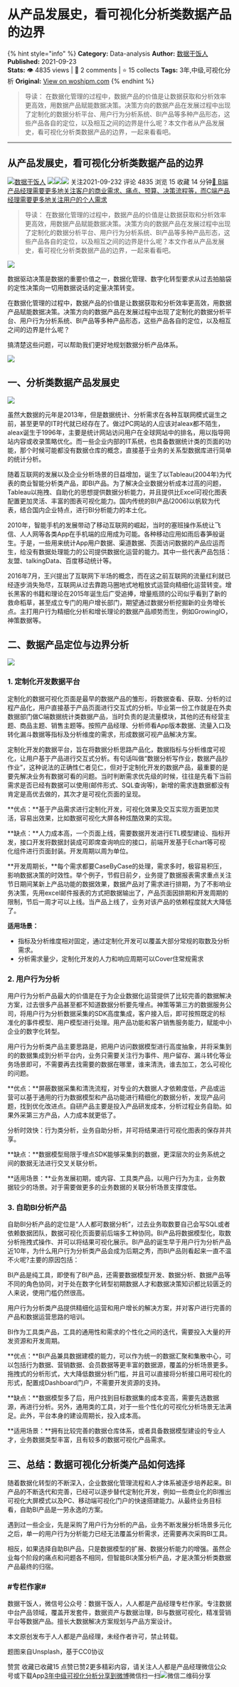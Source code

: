 # 从产品发展史，看可视化分析类数据产品的边界
{% hint style="info" %}
**Category:** Data-analysis
**Author:** [数据干饭人](https://www.woshipm.com/u/850132)
**Published:** 2021-09-23  
**Stats:** 👁️ 4835 views | 💬 2 comments | ⭐ 15 collects
**Tags:** 3年,中级,可视化分析
**Original:** [View on woshipm.com](https://www.woshipm.com/data-analysis/5147454.html)
{% endhint %}
> 导读： 在数据化管理的过程中，数据产品的价值是让数据获取和分析效率更高效，用数据产品赋能数据决策。决策方向的数据产品在发展过程中出现了定制化的数据分析平台、用户行为分析系统、BI产品等多种产品形态，这些产品各自的定位，以及相互之间的边界是什么呢？本文作者从产品发展史，看可视化分析类数据产品的边界，一起来看看吧。

---

## 从产品发展史，看可视化分析类数据产品的边界

[![](https://image.woshipm.com/wp-files/2021/09/cOGve0gK4PPmNSNMsXSG.jpg!/both/72x72)](https://www.woshipm.com/u/850132)[数据干饭人](https://www.woshipm.com/u/850132) ![](https://static.woshipm.com/tag/1121_1@2x.png)![](https://static.woshipm.com/tag/2103_1@2x.png)![](https://static.woshipm.com/tag/2104_1@2x.png) 关注2021-09-232 评论 4835 浏览 15 收藏 14 分钟[🔗 B端产品经理需要更多地关注客户的商业需求、痛点、预算、决策流程等，而C端产品经理需要更多地关注用户的个人需求](https://ke.qidianla.com/courses/bcpm)

> 导读： 在数据化管理的过程中，数据产品的价值是让数据获取和分析效率更高效，用数据产品赋能数据决策。决策方向的数据产品在发展过程中出现了定制化的数据分析平台、用户行为分析系统、BI产品等多种产品形态，这些产品各自的定位，以及相互之间的边界是什么呢？本文作者从产品发展史，看可视化分析类数据产品的边界，一起来看看吧。

![](https://image.woshipm.com/wp-files/2021/09/6f6J6BAHtKqPR5lE3Msm.jpg)

数据驱动决策是数据的重要价值之一，数据化管理、数字化转型要求从过去拍脑袋的定性决策向一切用数据说话的定量决策转变。

在数据化管理的过程中，数据产品的价值是让数据获取和分析效率更高效，用数据产品赋能数据决策。决策方向的数据产品在发展过程中出现了定制化的数据分析平台、用户行为分析系统、BI产品等多种产品形态，这些产品各自的定位，以及相互之间的边界是什么呢？

搞清楚这些问题，可以帮助我们更好地规划数据分析产品体系。

![](https://image.woshipm.com/wp-files/2021/09/rX8uRYFMqTJJM6Sehfga.png)

## 一、分析类数据产品发展史

![](https://image.woshipm.com/wp-files/2021/09/CdBWn60eBbZ7XlchR3XE.png)

虽然大数据的元年是2013年，但是数据统计、分析需求在各种互联网模式诞生之前，甚至更早的IT时代就已经存在了。做过PC网站的人应该对aleax都不陌生，aleax诞生于1996年，主要是统计网站访问用户在全球网站中的排名，用以指导网站内容或收录策略优化。而一些企业内部的IT系统，也具备数据统计类的页面的功能，那个时候可能都没有数据仓库的概念，直接基于业务的关系型数据库进行简单的统计分析。

随着互联网的发展以及企业分析场景的日益增加，诞生了以Tableau(2004年)为代表的商业智能分析类产品，即BI产品。为了解决企业数据分析成本过高的问题，Tableau以拖拽、自助化的思想提供数据分析能力，并且提供比Excel可视化图表配置更加灵活、丰富的图表可视化能力。国内传统的BI产品(2006)以帆软为代表，结合国内企业特点，进行BI分析能力的本土化。

2010年，智能手机的发展带动了移动互联网的崛起，当时的塞班操作系统让飞信、人人网等各类App在手机端的应用成为可能。各种移动应用如雨后春笋般诞生。于是，一些用来统计App用户数据、渠道数据、页面访问数据的产品应运而生，给没有数据处理能力的公司提供数据化运营的能力。其中一些代表产品包括：友盟、talkingData、百度移动统计等。

2016年7月，王兴提出了互联网下半场的概念，而在这之前互联网的流量红利就已经逐步消失殆尽，互联网从过去靠跑马圈地式地粗放式运营向精细化运营转变。增长黑客的书籍和理论在2015年诞生后广受追捧，增量瓶颈的公司似乎看到了新的救命稻草，甚至成立专门的用户增长部门，期望通过数据分析挖掘新的业务增长点。主打用户行为精细化分析和增长理论的数据产品顺势而生，例如GrowingIO，神策数据等。

## 二、数据产品定位与边界分析

![](https://image.woshipm.com/wp-files/2021/09/SNw8xjNXrxxbsH9c3Mj7.png)

### 1\. 定制化开发数据平台

定制化的数据可视化页面是最早的数据产品的雏形，将数据查看、获取、分析的过程产品化，用户直接基于产品页面进行交互式的分析。毕业第一份工作就是在外卖数据部门做C端数据统计类数据产品，当时负责的是流量模块，其他的还有经营主题、商品主题、销售主题等。按照产品经理、分析师看App版本数据、流量入口及转化漏斗数据等指标及分析维度的需求，形成数据可视产品解决方案。

定制化开发的数据平台，旨在将数据分析思路产品化，数据指标与分析维度可视化，让用户基于产品进行交互式分析。有句话叫做“数据分析写作业，数据产品抄作业”，这种说法的正确性仁者见仁，但对于定制化开发的数据产品，最重要的是要先解决业务有数据可看的问题。当时判断需求优先级的时候，往往是先看下当前需求是否已经有数据可以使用(邮件形式、SQL查询等)，新增的需求连数据都没有肯定是高优去做的，其次才是可视化页面的呈现。

**优点：**基于产品需求进行定制化开发，可视化效果及交互实现方面更加灵活，容易出效果，比如数据可视化大屏各种炫酷效果的实现。

**缺点：**人力成本高，一个页面上线，需要数据开发进行ETL模型建设、指标开发，接口开发将数据封装成可即席查询响应的接口，前端开发基于Echart等可视化组件进行页面封装。开发周期以周为单位。

**开发周期长，**每个需求都要CaseByCase的处理，需求多时，极容易积压，影响数据决策的时效性。举个例子，节假日前夕，业务提了数据报表需求重点关注节日期间某新上产品功能的数据效果，数据产品对了需求进行排期，为了不影响业务决策，先用excel邮件报表的方式把数据输出了，产品页面因排期和开发周期的限制，节后一周才可以上线。当产品上线了，业务对该产品的依赖程度就大大降低了。

**适用场景：**

*   指标及分析维度相对固定，通过定制化开发可以覆盖大部分常规的取数及分析需求。
*   分析需求量少，定制化开发的人力和响应周期可以Cover住常规需求

### 2\. 用户行为分析

用户行为分析产品最大的价值是在于为企业数据化运营提供了比较完善的数据解决方案，过去很多产品甚至都不知道数据分析要先埋点。神策等第三方的数据服务公司，将用户行为分析数据采集的SDK高度集成，客户接入后，即可按照既定的标准化的事件模型、用户模型进行处理。用产品功能和客户销售服务能力，赋能中小企业的数字化转型。

用户行为分析类产品主要思路是，把用户访问数据模型进行高度抽象，并将采集到的的数据集成到分析平台内，业务只需要关注行为事件、用户留存、漏斗转化等业务场景即可，不需要再去找需要的数据在哪里，谁来清洗，谁去加工，怎么可视化的问题。

**优点：**屏蔽数据采集和清洗流程，对专业的大数据人才依赖度低，产品或运营可以基于通用的行为数据模型和产品功能进行精细化的数据分析，发现产品问题，找到优化改进点。自研产品主要是投入产品研发成本，分析过程业务自助。如果外采第三方产品，人力成本就更低了。

分析时效快：行为类分析，业务自助分析，并可将结果进行可视化图表的保存并共享。

**缺点：**数据模型局限于埋点SDK能够采集到的数据，更深层次的业务系统之间的数据无法进行交叉关联分析。

**适用场景：**业务发展初期，或内容、工具类产品，以用户行为为主，业务数据较少的场景。对于需要做更多的业务数据的关联分析场景支撑度低。

### 3\. 自助BI分析产品

自助BI分析产品的定位是“人人都可数据分析”，过去业务取数要自己会写SQL或者依赖数据团队，数据可视化页面要前后端多工种协同。BI产品将数据模型化，取数分析拖拽式操作、并可以将结果可视化展示。BI产品的诞生早于用户行为分析产品近10年，为什么用户行为分析类产品会成为后期之秀，而BI产品则看起来一直不温不火呢?主要的原因包括：

BI产品是纯工具，即使有了BI产品，还需要数据模型开发、数据分析、数据产品等不同的角色协同，对于处在数字化转型初期数据人才和数据决策知识都比较匮乏的人来说，使用门槛仍然很高。

用户行为分析类产品提供精细化运营和用户增长的解决方案，并对客户进行完善的产品和数据运营思路的培训。

BI作为工具类产品，工具的通用性和需求的个性化之间的迭代，需要投入大量的开发资源和开发周期。

**优点：**BI产品兼具数据建模的能力，可以作为统一的数据汇聚和集散中心，可以包括行为数据、营销数据、会员数据等更丰富的数据源，覆盖的分析场景更多。拖拽式的分析形式，大大降低数据分析门槛，并且可以直接将分析接口用可视化的形式，配置成Dashboard门户，不需要开发资源的支持。

**缺点：**数据模型多了后，用户找到目标数据集的成本变高，需要先选数据源，再进行分析。另外，通用类的工具，对于一些个性化的可视化分析场景无法满足。此外，平台本身的建设周期长，投入成本高。

**适用场景：**拥有比较完善的数据仓库体系，或者具备数据模型建设的专业人才，业务数据类型丰富，且有较多的数据可视化产品需求。

## 三、总结：数据可视化分析类产品如何选择

随着数据化转型的不断深入，企业数据化管理流程和人才体系被逐步培养起来。BI产品的不断迭代和完善，已经可以逐步替代定制化开发，例如一些商业化的BI推出可视化大屏模式以及PC、移动端可视化门户的快速搭建能力。从最终业务目标看，自助BI产品是一劳永逸的方案。

遇到过一些企业，先是采购了用户行为分析的产品，业务不断发展分析场景多元化之后，单一的用户行为分析能力已经无法覆盖分析需求，还需要再次采购BI工具。

相反，如果选择自助BI产品，只是数据模型的扩展、数据分析能力的增强。虽然企业每个阶段的痛点和问题各不相同，但智能BI决策分析产品，才是决策分析类数据产品最终的归宿。

### #专栏作家#

数据干饭人，微信号公众号：数据干饭人，人人都是产品经理专栏作家。专注数据中台产品领域，覆盖开发套件，数据资产与数据治理，BI与数据可视化，精准营销平台等数据产品。擅长大数据解决方案规划与产品方案设计。

本文原创发布于人人都是产品经理，未经作者许可，禁止转载。

题图来自Unsplash，基于CC0协议

赞赏 收藏已收藏15 点赞已赞2更多精彩内容，请关注人人都是产品经理微信公众号或下载App[3年](https://www.woshipm.com/tag/3%e5%b9%b4)[中级](https://www.woshipm.com/tag/%e4%b8%ad%e7%ba%a7)[可视化分析](https://www.woshipm.com/tag/%e5%8f%af%e8%a7%86%e5%8c%96%e5%88%86%e6%9e%90)[分享到微博](https://service.weibo.com/share/share.php?appkey=2775287854&title=从产品发展史，看可视化分析类数据产品的边界&url=https://www.woshipm.com/data-analysis/5147454.html&pic=https://image.woshipm.com/wp-files/2021/09/6f6J6BAHtKqPR5lE3Msm.jpg)微信扫一扫![微信二维码](https://api.pwmqr.com/qrcode/create/?url=https://www.woshipm.com/data-analysis/5147454.html)分享